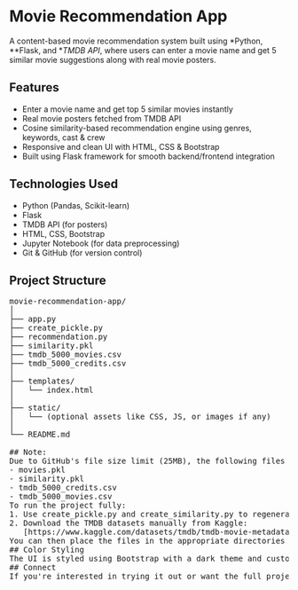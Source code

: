 # Movie Recommendation App
A content-based movie recommendation system built using *Python, **Flask, and **TMDB API*, where users can enter a movie name and get 5 similar movie suggestions along with real movie posters.
## Features
- Enter a movie name and get top 5 similar movies instantly  
- Real movie posters fetched from TMDB API  
- Cosine similarity-based recommendation engine using genres, keywords, cast & crew  
- Responsive and clean UI with HTML, CSS & Bootstrap  
- Built using Flask framework for smooth backend/frontend integration  
## Technologies Used
- Python (Pandas, Scikit-learn)
- Flask
- TMDB API (for posters)
- HTML, CSS, Bootstrap
- Jupyter Notebook (for data preprocessing)
- Git & GitHub (for version control)
## Project Structure
<pre>
movie-recommendation-app/
│
├── app.py
├── create_pickle.py
├── recommendation.py
├── similarity.pkl
├── tmdb_5000_movies.csv
├── tmdb_5000_credits.csv
│
├── templates/
│   └── index.html
│
├── static/
│   └── (optional assets like CSS, JS, or images if any)
│
└── README.md

## Note:
Due to GitHub's file size limit (25MB), the following files could not be uploaded:
- movies.pkl
- similarity.pkl
- tmdb_5000_credits.csv
- tmdb_5000_movies.csv
To run the project fully:
1. Use create_pickle.py and create_similarity.py to regenerate the .pkl files.
2. Download the TMDB datasets manually from Kaggle:  
   [https://www.kaggle.com/datasets/tmdb/tmdb-movie-metadata](https://www.kaggle.com/datasets/tmdb/tmdb-movie-metadata)
You can then place the files in the appropriate directories and run the project locally.
## Color Styling
The UI is styled using Bootstrap with a dark theme and custom text colors to create a cinematic vibe.
## Connect 
If you're interested in trying it out or want the full project, feel free to connect! 
